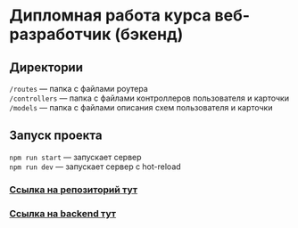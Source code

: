 
# Дипломная работа курса веб-разработчик (бэкенд)


## Директории

`/routes` — папка с файлами роутера  
`/controllers` — папка с файлами контроллеров пользователя и карточки   
`/models` — папка с файлами описания схем пользователя и карточки  

## Запуск проекта

`npm run start` — запускает сервер   
`npm run dev` — запускает сервер с hot-reload


### [Ссылка на репозиторий тут](https://github.com/goplomah/movies-explorer-api)
### [Ссылка на backend тут]()
